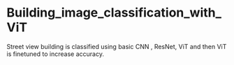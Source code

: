 # Building_image_classification_with_ViT
Street view building is classified using basic CNN , ResNet, ViT and then ViT is finetuned to increase accuracy. 
